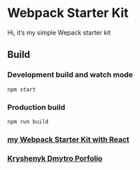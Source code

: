 # Webpack Starter Kit
Hi, it’s my simple Wepack starter kit

## Build

### Development build and watch mode 
```npm start```

### Production build
```npm run build```



### [my Webpack Starter Kit with React](https://github.com/DmytroKryshenyk/krsh-react-webpack-starter-kit)

### [Kryshenyk Dmytro Porfolio](https://dmytrokryshenyk.github.io/Portfolio/build/)

